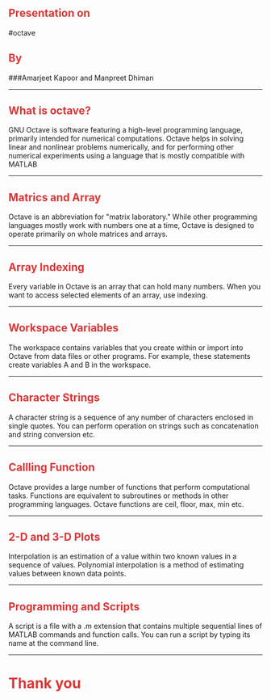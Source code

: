 <h2><span style="color:rgb(220,54,54);">Presentation on </span></h2>
#octave

<h2><span style="color:rgb(220,54,54);">By</span></h2> 
###Amarjeet Kapoor and Manpreet Dhiman

---

<h2><span style="color:rgb(220,54,54);">What is octave?</span></h2>
GNU Octave is software featuring a high-level programming language,
primarily intended for numerical computations. Octave helps in solving
linear and nonlinear problems numerically, and for performing other
numerical experiments using a language that is mostly compatible with
MATLAB


---

<h2><span style="color:rgb(220,54,54);">Matrics and Array</span></h2>
Octave is an abbreviation for "matrix laboratory." While other
programming languages mostly work with numbers one at a time, Octave is
designed to operate primarily on whole matrices and arrays.

---

<h2><span style="color:rgb(220,54,54);">Array Indexing</span></h2>
Every variable in Octave is an array that can hold many numbers. When
you want to access selected elements of an array, use indexing.

---

<h2><span style="color:rgb(220,54,54);">Workspace Variables</span></h2>
The workspace contains variables that you create within or import into
Octave from data files or other programs. For example, these statements
create variables A and B in the workspace.

---

<h2><span style="color:rgb(220,54,54);">Character Strings</span></h2>
A character string is a sequence of any number of characters enclosed in
single quotes. You can perform operation on strings such as
concatenation and string conversion etc.

---

<h2><span style="color:rgb(220,54,54);">Callling Function</span></h2>
Octave provides a large number of functions that perform computational
tasks. Functions are equivalent to subroutines or methods in other
programming languages. Octave functions are ceil, floor, max, min etc. 

---

<h2><span style="color:rgb(220,54,54);">2-D and 3-D Plots</span></h2>
Interpolation is an estimation of a value within two known values in a
sequence of values. Polynomial interpolation is a method of estimating
values between known data points.

---

<h2><span style="color:rgb(220,54,54);">Programming and Scripts</span></h2>
A script is a file with a .m extension that contains multiple sequential
lines of MATLAB commands and function calls. You can run a script by
typing its name at the command line.	

---

<h1><span style="color:rgb(220,54,54);">Thank you</span></h1> 
